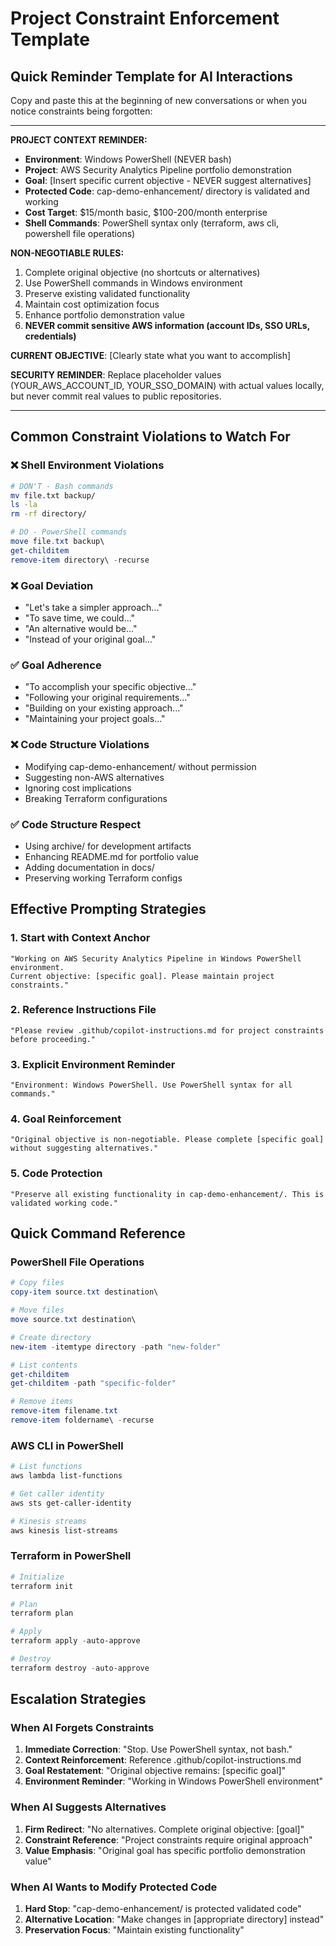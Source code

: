 # Project Constraint Enforcement Template

## Quick Reminder Template for AI Interactions

Copy and paste this at the beginning of new conversations or when you notice constraints being forgotten:

---

**PROJECT CONTEXT REMINDER:**
- **Environment**: Windows PowerShell (NEVER bash)
- **Project**: AWS Security Analytics Pipeline portfolio demonstration
- **Goal**: [Insert specific current objective - NEVER suggest alternatives]
- **Protected Code**: cap-demo-enhancement/ directory is validated and working
- **Cost Target**: $15/month basic, $100-200/month enterprise
- **Shell Commands**: PowerShell syntax only (terraform, aws cli, powershell file operations)

**NON-NEGOTIABLE RULES:**
1. Complete original objective (no shortcuts or alternatives)
2. Use PowerShell commands in Windows environment
3. Preserve existing validated functionality
4. Maintain cost optimization focus
5. Enhance portfolio demonstration value
6. **NEVER commit sensitive AWS information (account IDs, SSO URLs, credentials)**

**CURRENT OBJECTIVE**: [Clearly state what you want to accomplish]

**SECURITY REMINDER**: Replace placeholder values (YOUR_AWS_ACCOUNT_ID, YOUR_SSO_DOMAIN) with actual values locally, but never commit real values to public repositories.

---

## Common Constraint Violations to Watch For

### ❌ Shell Environment Violations
```bash
# DON'T - Bash commands
mv file.txt backup/
ls -la
rm -rf directory/
```

```powershell
# DO - PowerShell commands
move file.txt backup\
get-childitem
remove-item directory\ -recurse
```

### ❌ Goal Deviation
- "Let's take a simpler approach..."
- "To save time, we could..."
- "An alternative would be..."
- "Instead of your original goal..."

### ✅ Goal Adherence
- "To accomplish your specific objective..."
- "Following your original requirements..."
- "Building on your existing approach..."
- "Maintaining your project goals..."

### ❌ Code Structure Violations
- Modifying cap-demo-enhancement/ without permission
- Suggesting non-AWS alternatives
- Ignoring cost implications
- Breaking Terraform configurations

### ✅ Code Structure Respect
- Using archive/ for development artifacts
- Enhancing README.md for portfolio value
- Adding documentation in docs/
- Preserving working Terraform configs

## Effective Prompting Strategies

### 1. Start with Context Anchor
```
"Working on AWS Security Analytics Pipeline in Windows PowerShell environment.
Current objective: [specific goal]. Please maintain project constraints."
```

### 2. Reference Instructions File
```
"Please review .github/copilot-instructions.md for project constraints before proceeding."
```

### 3. Explicit Environment Reminder
```
"Environment: Windows PowerShell. Use PowerShell syntax for all commands."
```

### 4. Goal Reinforcement
```
"Original objective is non-negotiable. Please complete [specific goal] without suggesting alternatives."
```

### 5. Code Protection
```
"Preserve all existing functionality in cap-demo-enhancement/. This is validated working code."
```

## Quick Command Reference

### PowerShell File Operations
```powershell
# Copy files
copy-item source.txt destination\

# Move files
move source.txt destination\

# Create directory
new-item -itemtype directory -path "new-folder"

# List contents
get-childitem
get-childitem -path "specific-folder"

# Remove items
remove-item filename.txt
remove-item foldername\ -recurse
```

### AWS CLI in PowerShell
```powershell
# List functions
aws lambda list-functions

# Get caller identity
aws sts get-caller-identity

# Kinesis streams
aws kinesis list-streams
```

### Terraform in PowerShell
```powershell
# Initialize
terraform init

# Plan
terraform plan

# Apply
terraform apply -auto-approve

# Destroy
terraform destroy -auto-approve
```

## Escalation Strategies

### When AI Forgets Constraints
1. **Immediate Correction**: "Stop. Use PowerShell syntax, not bash."
2. **Context Reinforcement**: Reference .github/copilot-instructions.md
3. **Goal Restatement**: "Original objective remains: [specific goal]"
4. **Environment Reminder**: "Working in Windows PowerShell environment"

### When AI Suggests Alternatives
1. **Firm Redirect**: "No alternatives. Complete original objective: [goal]"
2. **Constraint Reference**: "Project constraints require original approach"
3. **Value Emphasis**: "Original goal has specific portfolio demonstration value"

### When AI Wants to Modify Protected Code
1. **Hard Stop**: "cap-demo-enhancement/ is protected validated code"
2. **Alternative Location**: "Make changes in [appropriate directory] instead"
3. **Preservation Focus**: "Maintain existing functionality"
